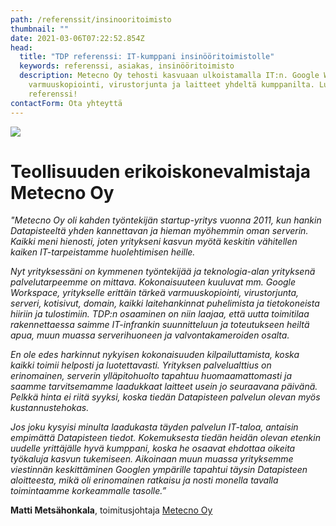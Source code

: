 ```yaml
---
path: /referenssit/insinooritoimisto
thumbnail: ""
date: 2021-03-06T07:22:52.854Z
head:
  title: "TDP referenssi: IT-kumppani insinööritoimistolle"
  keywords: referenssi, asiakas, insinööritoimisto
  description: Metecno Oy tehosti kasvuaan ulkoistamalla IT:n. Google Workspace,
    varmuuskopiointi, virustorjunta ja laitteet yhdeltä kumppanilta. Lue
    referenssi!
contactForm: Ota yhteyttä
---
```


<HeroBlock bgColor="lightest" imageAlign="right">

<div className="HeroBlockImage">

![](/assets/netlify-1280-x-800-metecno.png)

</div>

<div className="HeroBlockContent">

# Teollisuuden erikoiskonevalmistaja Metecno Oy

*"Metecno Oy oli kahden työntekijän startup-yritys vuonna 2011, kun hankin Datapisteeltä yhden kannettavan ja hieman myöhemmin oman serverin. Kaikki meni hienosti, joten yritykseni kasvun myötä keskitin vähitellen kaiken IT-tarpeistamme huolehtimisen heille.*

*Nyt yrityksessäni on kymmenen työntekijää ja teknologia-alan yrityksenä palvelutarpeemme on mittava. Kokonaisuuteen kuuluvat mm. Google Workspace, yritykselle erittäin tärkeä varmuuskopiointi, virustorjunta, serveri, kotisivut, domain, kaikki laitehankinnat puhelimista ja tietokoneista hiiriin ja tulostimiin. TDP:n osaaminen on niin laajaa, että uutta toimitilaa rakennettaessa saimme IT-infrankin suunnitteluun ja toteutukseen heiltä apua, muun muassa serverihuoneen ja valvontakameroiden osalta.*

*En ole edes harkinnut nykyisen kokonaisuuden kilpailuttamista, koska kaikki toimii helposti ja luotettavasti. Yrityksen palvelualttius on erinomainen, serverin ylläpitohuolto tapahtuu huomaamattomasti ja saamme tarvitsemamme laadukkaat laitteet usein jo seuraavana päivänä. Pelkkä hinta ei riitä syyksi, koska tiedän Datapisteen palvelun olevan myös kustannustehokas.*

*Jos joku kysyisi minulta laadukasta täyden palvelun IT-taloa, antaisin empimättä Datapisteen tiedot. Kokemuksesta tiedän heidän olevan etenkin uudelle yrittäjälle hyvä kumppani, koska he osaavat ehdottaa oikeita työkaluja kasvun tukemiseen. Aikoinaan muun muassa yrityksemme viestinnän keskittäminen Googlen ympärille tapahtui täysin Datapisteen aloitteesta, mikä oli erinomainen ratkaisu ja nosti monella tavalla toimintaamme korkeammalle tasolle.”*

**Matti Metsähonkala**, toimitusjohtaja [Metecno Oy](https://www.metecno.fi/)

</div>

</HeroBlock>